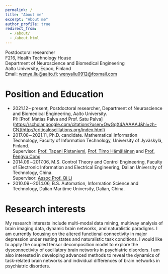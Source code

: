 ```yaml
---
permalink: /
title: "About me"
excerpt: "About me"
author_profile: true
redirect_from: 
  - /about/
  - /about.html
---
```

Postdoctoral researcher \
F216, Health Technology House\
Department of Neuroscience and Biomedical Engineering\
Aalto University, Espoo, Finland\
Email: wenya.liu@aalto.fi; wenyaliu0912@foxmail.com


Position and Education
======
- 2021.12∼present, Postdoctoral researcher, Department of Neuroscience and Biomedical Engineering, Aalto University.\
  PI: [Prof. Matias Palva and Prof. Satu Palva](https://scholar.google.com/citations?user=OwGqX4AAAAAJ&hl=zh-CN](http://criticaloscillations.org/index.html)
- 2017.08∼2021.11, Ph.D. candidate. Mathematical Information Technology, Faculty of Information Technology, University of Jyväskylä, Finland.\
  Supervisor: [Prof. Tapani Ristaniemi](https://scholar.google.com/citations?user=OwGqX4AAAAAJ&hl=zh-CN), 
[Prof. Timo Hämäläinen](https://www.jyu.fi/it/fi/tiedekunta/henkilosto/henkilosto/hamalainen-timo) and 
[Prof. Fengyu Cong](https://scholar.google.com/citations?hl=en&user=Jd0dQA8AAAAJ&view_op=list_works)
- 2014.09∼2017.06, M.S. Control Theory and Control Engineering, Faculty of Electronic Information and Electrical Engineering, Dalian University of Technology, China.\
 Supervisor: [Assoc Prof. Qi Li](http://faculty.dlut.edu.cn/liqi/zh_CN/index.htm)
- 2010.09∼2014.06, B.S. Automation, Information Science and Technology, Dalian Maritime University,
Dalian, China.



Research interests
======
My research interests include multi-modal data mining, multiway analysis of brain imaging data, dynamic brain networks, and naturalistic paradigms. I am currently focusing on the altered functional connectivity in major depression under resting states and naturalistic task conditions. I would like to apply the coupled tensor decomposition model to explore the dysconnectivity of oscillatory brain networks in psychiatric disorders. I am also interested in developing advanced methods to reveal the dynamics of task-related brain networks and individual differences of brain networks in psychiatric disorders.



